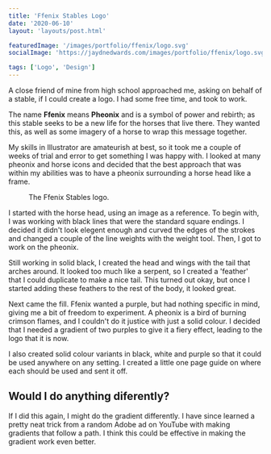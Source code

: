 ```yaml
---
title: 'Ffenix Stables Logo'
date: '2020-06-10'
layout: 'layouts/post.html'

featuredImage: '/images/portfolio/ffenix/logo.svg'
socialImage: 'https://jaydnedwards.com/images/portfolio/ffenix/logo.svg'

tags: ['Logo', 'Design']
---
```


A close friend of mine from high school approached me, asking on behalf of a stable, if I could create a logo. I had some free time, and took to work.

The name **Ffenix** means **Pheonix** and is a symbol of power and rebirth; as this stable seeks to be a new life for the horses that live there. They wanted this, as well as some imagery of a horse to wrap this message together.

My skills in Illustrator are amateurish at best, so it took me a couple of weeks of trial and error to get something I was happy with. I looked at many pheonix and horse icons and decided that the best approach that was within my abilities was to have a pheonix surrounding a horse head like a frame.

<figure>
<img src="/images/portfolio/ffenix/logo.svg" alt="" />
<figcaption>The Ffenix Stables logo.</figcaption>
</figure>

I started with the horse head, using an image as a reference. To begin with, I was working with black lines that were the standard square endings. I decided it didn't look elegent enough and curved the edges of the strokes and changed a couple of the line weights with the weight tool. Then, I got to work on the pheonix.

Still working in solid black, I created the head and wings with the tail that arches around. It looked too much like a serpent, so I created a 'feather' that I could duplicate to make a nice tail. This turned out okay, but once I started adding these feathers to the rest of the body, it looked great. 

Next came the fill. Ffenix wanted a purple, but had nothing specific in mind, giving me a bit of freedom to experiment. A pheonix is a bird of burning crimson flames, and I couldn't do it justice with just a solid colour. I decided that I needed a gradient of two purples to give it a fiery effect, leading to the logo that it is now.

I also created solid colour variants in black, white and purple so that it could be used anywhere on any setting. I created a little one page guide on where each should be used and sent it off.

## Would I do anything diferently?
If I did this again, I might do the gradient differently. I have since learned a pretty neat trick from a random Adobe ad on YouTube with making gradients that follow a path. I think this could be effective in making the gradient work even better.